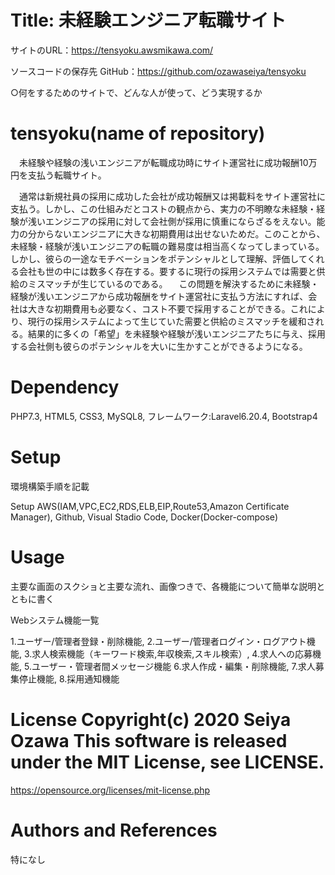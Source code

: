 # Title: 未経験エンジニア転職サイト

サイトのURL：https://tensyoku.awsmikawa.com/ 

ソースコードの保存先 GitHub：https://github.com/ozawaseiya/tensyoku

○何をするためのサイトで、どんな人が使って、どう実現するか

# tensyoku(name of repository)

　未経験や経験の浅いエンジニアが転職成功時にサイト運営社に成功報酬10万円を支払う転職サイト。

　通常は新規社員の採用に成功した会社が成功報酬又は掲載料をサイト運営社に支払う。しかし、この仕組みだとコストの観点から、実力の不明瞭な未経験・経験が浅いエンジニアの採用に対して会社側が採用に慎重にならざるをえない。能力の分からないエンジニアに大きな初期費用は出せないためだ。このことから、未経験・経験が浅いエンジニアの転職の難易度は相当高くなってしまっている。しかし、彼らの一途なモチベーションをポテンシャルとして理解、評価してくれる会社も世の中には数多く存在する。要するに現行の採用システムでは需要と供給のミスマッチが生じているのである。
　この問題を解決するために未経験・経験が浅いエンジニアから成功報酬をサイト運営社に支払う方法にすれば、会社は大きな初期費用も必要なく、コスト不要で採用することができる。これにより、現行の採用システムによって生じていた需要と供給のミスマッチを緩和される。結果的に多くの「希望」を未経験や経験が浅いエンジニアたちに与え、採用する会社側も彼らのポテンシャルを大いに生かすことができるようになる。

# Dependency

PHP7.3, HTML5, CSS3, MySQL8, フレームワーク:Laravel6.20.4, Bootstrap4

# Setup

環境構築手順を記載

Setup AWS(IAM,VPC,EC2,RDS,ELB,EIP,Route53,Amazon Certificate Manager), Github, Visual Stadio Code, Docker(Docker-compose)

# Usage

主要な画面のスクショと主要な流れ、画像つきで、各機能について簡単な説明とともに書く

Webシステム機能一覧 

1.ユーザー/管理者登録・削除機能, 2.ユーザー/管理者ログイン・ログアウト機能, 3.求人検索機能（キーワード検索,年収検索,スキル検索）, 4.求人への応募機能, 5.ユーザー・管理者間メッセージ機能 6.求人作成・編集・削除機能, 7.求人募集停止機能, 8.採用通知機能

# License Copyright(c) 2020 Seiya Ozawa This software is released under the MIT License, see LICENSE.
 https://opensource.org/licenses/mit-license.php

# Authors and References
特になし